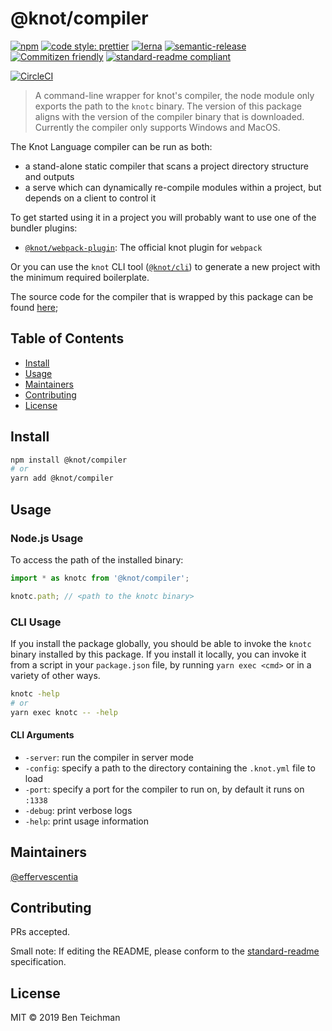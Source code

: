 # @knot/compiler

[![npm](https://img.shields.io/npm/v/@knot/compiler?style=flat-square)](http://npm.im/@knot/compiler)
[![code style: prettier](https://img.shields.io/badge/code_style-prettier-ff69b4.svg?style=flat-square)](https://github.com/prettier/prettier)
[![lerna](https://img.shields.io/badge/maintained%20with-lerna-cc00ff.svg?style=flat-square)](https://lerna.js.org/)
[![semantic-release](https://img.shields.io/badge/%20%20%F0%9F%93%A6%F0%9F%9A%80-semantic--release-e10079.svg?style=flat-square)](https://github.com/semantic-release/semantic-release)
[![Commitizen friendly](https://img.shields.io/badge/commitizen-friendly-brightgreen.svg?style=flat-square)](http://commitizen.github.io/cz-cli/)
[![standard-readme compliant](https://img.shields.io/badge/standard--readme-OK-green.svg?style=flat-square)](https://github.com/RichardLitt/standard-readme)

[![CircleCI](https://img.shields.io/circleci/build/gh/effervescentia/knot?style=flat-square&token=c6d265c2c3ae9fea01043c75299974616b6498b0)](https://circleci.com/gh/effervescentia/knot)

> A command-line wrapper for knot's compiler, the node module only exports the path to the `knotc` binary.
> The version of this package aligns with the version of the compiler binary that is downloaded.
> Currently the compiler only supports Windows and MacOS.

The Knot Language compiler can be run as both:

- a stand-alone static compiler that scans a project directory structure and outputs
- a serve which can dynamically re-compile modules within a project, but depends on a client to control it

To get started using it in a project you will probably want to use one of the bundler plugins:

- [`@knot/webpack-plugin`](http://npm.im/@knot/webpack-plugin): The official knot plugin for `webpack`

Or you can use the `knot` CLI tool ([`@knot/cli`](http://npm.im/@knot/cli)) to generate a new project with the minimum required boilerplate.

The source code for the compiler that is wrapped by this package can be found [here](https://github.com/effervescentia/knot/tree/master/compiler);

## Table of Contents

- [Install](#install)
- [Usage](#usage)
- [Maintainers](#maintainers)
- [Contributing](#contributing)
- [License](#license)

## Install

```sh
npm install @knot/compiler
# or
yarn add @knot/compiler
```

## Usage

### Node.js Usage

To access the path of the installed binary:

```ts
import * as knotc from '@knot/compiler';

knotc.path; // <path to the knotc binary>
```

### CLI Usage

If you install the package globally, you should be able to invoke the `knotc` binary installed by this package.
If you install it locally, you can invoke it from a script in your `package.json` file, by running `yarn exec <cmd>`
or in a variety of other ways.

```sh
knotc -help
# or
yarn exec knotc -- -help
```

#### CLI Arguments

- `-server`: run the compiler in server mode
- `-config`: specify a path to the directory containing the `.knot.yml` file to load
- `-port`: specify a port for the compiler to run on, by default it runs on `:1338`
- `-debug`: print verbose logs
- `-help`: print usage information

## Maintainers

[@effervescentia](https://github.com/effervescentia)

## Contributing

PRs accepted.

Small note: If editing the README, please conform to the [standard-readme](https://github.com/RichardLitt/standard-readme) specification.

## License

MIT © 2019 Ben Teichman
